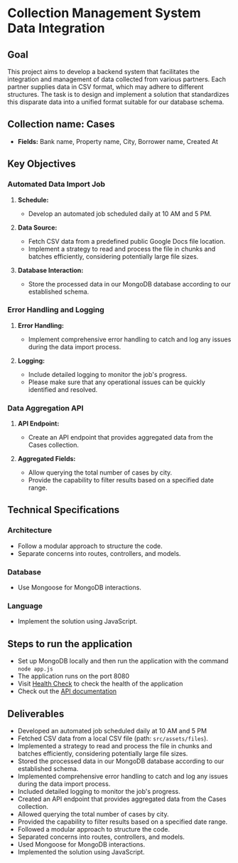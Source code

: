 # Collection Management System Data Integration

## Goal
This project aims to develop a backend system that facilitates the integration and management of data collected from various partners. Each partner supplies data in CSV format, which may adhere to different structures. The task is to design and implement a solution that standardizes this disparate data into a unified format suitable for our database schema.

## Collection name: Cases
- **Fields:** Bank name, Property name, City, Borrower name, Created At

## Key Objectives

### Automated Data Import Job
1. **Schedule:**
   - Develop an automated job scheduled daily at 10 AM and 5 PM.
  
2. **Data Source:**
   - Fetch CSV data from a predefined public Google Docs file location.
   - Implement a strategy to read and process the file in chunks and batches efficiently, considering potentially large file sizes.

3. **Database Interaction:**
   - Store the processed data in our MongoDB database according to our established schema.

### Error Handling and Logging
1. **Error Handling:**
   - Implement comprehensive error handling to catch and log any issues during the data import process.

2. **Logging:**
   - Include detailed logging to monitor the job's progress.
   - Please make sure that any operational issues can be quickly identified and resolved.

### Data Aggregation API
1. **API Endpoint:**
   - Create an API endpoint that provides aggregated data from the Cases collection.

2. **Aggregated Fields:**
   - Allow querying the total number of cases by city.
   - Provide the capability to filter results based on a specified date range.

## Technical Specifications

### Architecture
- Follow a modular approach to structure the code.
- Separate concerns into routes, controllers, and models.

### Database
- Use Mongoose for MongoDB interactions.

### Language
- Implement the solution using JavaScript.


## Steps to run the application

- Set up MongoDB locally and then run the application with the command `node app.js`
- The application runs on the port 8080 
- Visit [Health Check](http://localhost:8080/) to check the health of the application
- Check  out the [API documentation](https://documenter.getpostman.com/view/19565479/2sA2r3ZktY)

## Deliverables

- Developed an automated job scheduled daily at 10 AM and 5 PM
- Fetched CSV data from a local CSV file (path: `src/assets/files`).
- Implemented a strategy to read and process the file in chunks and batches efficiently, considering potentially large file sizes.
- Stored the processed data in our MongoDB database according to our established schema.
- Implemented comprehensive error handling to catch and log any issues during the data import process.
- Included detailed logging to monitor the job's progress.
- Created an API endpoint that provides aggregated data from the Cases collection.
- Allowed querying the total number of cases by city.
- Provided the capability to filter results based on a specified date range.
- Followed a modular approach to structure the code.
- Separated concerns into routes, controllers, and models.
- Used Mongoose for MongoDB interactions.
- Implemented the solution using JavaScript.

